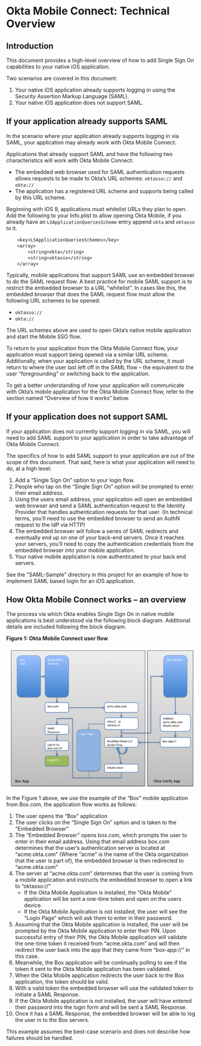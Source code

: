 # Okta Mobile Connect: Technical Overview

## Introduction

This document provides a high-level overview of how to add Single Sign
On capabilities to your native iOS application.

Two scenarios are covered in this document:

1.  Your native iOS application already supports logging in using the Security Assertion Markup Language (SAML).
2.  Your native iOS application does not support SAML.

## If your application already supports SAML

In the scenario where your application already supports logging in via
SAML, your application may already work with Okta Mobile Connect.

Applications that already support SAML and have the following two
characteristics will work with Okta Mobile Connect:

-   The embedded web browser used for SAML authentication requests
    allows requests to be made to Okta’s URL schemes: `oktasso://` and `okta://`
-   The application has a registered URL scheme and supports being
    called by this URL scheme.

Beginning with iOS 9, applications must whitelist URLs they plan to open. Add the following to your Info.plist to allow opening Okta Mobile, if you already have an `LSApplicationQueriesScheme` entry append `okta` and `oktasso` to it.

~~~~
	<key>LSApplicationQueriesSchemes</key>
 	<array>
 		<string>okta</string>
 		<string>oktasso</string>
 	</array>
~~~~

Typically, mobile applications that support SAML use an embedded browser
to do the SAML request flow. A best practice for mobile SAML support is
to restrict the embedded browser to a URL “whitelist”. In cases like
this, the embedded browser that does the SAML request flow must allow
the following URL schemes to be opened:

-   `oktasso://`
-   `okta://`

The URL schemes above are used to open Okta’s native mobile application
and start the Mobile SSO flow.

To return to your application from the Okta Mobile Connect flow, your
application must support being opened via a similar URL scheme.
Additionally, when your application is called by the URL scheme, it must
return to where the user last left off in the SAML flow – the equivalent
to the user “foregrounding” or switching back to the application.

To get a better understanding of how your application will communicate
with Okta’s mobile application for the Okta Mobile Connect flow,
refer to the section named “Overview of how it works” below.

## If your application does not support SAML

If your application does not currently support logging in via SAML, you
will need to add SAML support to your application in order to take
advantage of Okta Mobile Connect.

The specifics of how to add SAML support to your application are out of
the scope of this document. That said, here is what your application
will need to do, at a high level:

1.  Add a “Single Sign On” option to your login flow.
2.  People who tap on the “Single Sign On” option will be prompted to
    enter their email address.
3.  Using the users email address, your application will open an
    embedded web browser and send a SAML authentication request to the
    Identity Provider that handles authentication requests for that
    user. (In technical terms, you’ll need to use the embedded browser
    to send an AuthN request to the IdP via HTTP)
4.  The embedded browser will follow a series of SAML redirects and
    eventually end up on one of your back-end servers. Once it reaches
    your servers, you’ll need to copy the authentication credentials
    from the embedded browser into your mobile application.
5.  Your native mobile application is now authenticated to your back end servers.

See the "SAML-Sample" directory in this project for an example of how
to implement SAML based login for an iOS application.

## How Okta Mobile Connect works – an overview

The process via which Okta enables Single Sign On in native mobile
applications is best understood via the following block diagram.
Additional details are included following the block diagram.

**Figure 1: Okta Mobile Connect user flow**

![A graphic showing the flow described below](Okta-Mobile-Connect-flow-diagram.png "Okta Mobile Connect flow diagram")


In the Figure 1 above, we use the example of the “Box” mobile application from
Box.com, the application flow works as follows:

1.  The user opens the “Box” application
2.  The user clicks on the “Single Sign On” option and is taken to
    the “Embedded Browser”
3.  The “Embedded Browser” opens box.com, which prompts the user to
    enter in their email address. Using that email address box.com
    determines that the user’s authentication server is located at
    “acme.okta.com” (Where “acme” is the name of the Okta organization
    that the user is part of), the embedded browser is then redirected
    to “acme.okta.com”
4.  The server at “acme.okta.com” determines that the user is coming
    from a mobile application and instructs the embedded browser to open
    a link to “oktasso://”
	-   If the Okta Mobile Application is installed, the “Okta Mobile”
    application will be sent a one-time token and open on the users
    device.
	-   If the Okta Mobile Application is not installed, the user will see
		the “Login Page” which will ask them to enter in their password.
5.  Assuming that the Okta Mobile application is installed, the user
    will be prompted by the Okta Mobile application to enter their PIN.
    Upon successful entry of their PIN, the Okta Mobile application will
    validate the one-time token it received from “acme.okta.com” and
    will then redirect the user back into the app that they came from
    “box-app://” in this case.
6.  Meanwhile, the Box application will be continually polling to see if
    the token it sent to the Okta Mobile application has been
    validated.
7.  When the Okta Mobile application redirects the user back to the Box
    application, the token should be valid.
8.  With a valid token the embedded browser will use the validated token
    to initiate a SAML Response.
9.   If the Okta Mobile application is not installed, the user will have
    entered their password into the login form and will be sent a SAML
    Response.
10. Once it has a SAML Response, the embedded browser will be able to
    log the user in to the Box servers. 

This example assumes the best-case scenario and does not describe how
failures should be handled.
